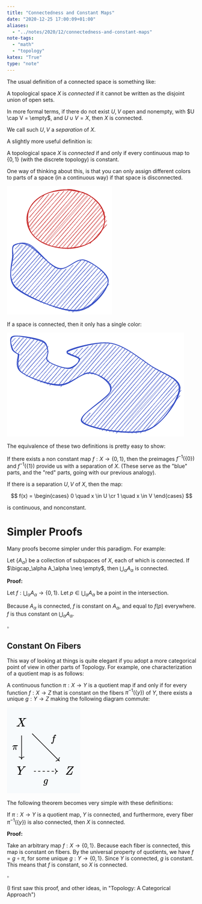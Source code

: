 ```yaml
---
title: "Connectedness and Constant Maps"
date: "2020-12-25 17:00:09+01:00"
aliases:
  - "../notes/2020/12/connectedness-and-constant-maps"
note-tags:
  - "math"
  - "topology"
katex: "True"
type: "note"
---
```


The usual definition of a connected space is something like:

A topological space $X$ is *connected* if it cannot
be written as the disjoint union of open sets.

In more formal terms, if there do not exist $U, V$ open and nonempty, with
$U \cap V = \empty$, and $U \cup V = X$, then $X$ is connected.

We call such $U, V$ a *separation* of $X$.

A slightly more useful definition is:


A topological space $X$ is *connected* if and only if
every continuous map to $\{0, 1\}$ (with the discrete topology) is constant.

One way of thinking about this, is that you can only assign different colors
to parts of a space (in a continuous way) if that space is disconnected.

![](../Images/554d7d93dba3f0135fee17676cd2e447a050dd523c7b5dc83b44e4af51897c4a.png)

If a space is connected, then it only has a single color:

![](../Images/c48b2d7e7f33e6418c03c43581806746787f1d9f916a0feae13765de0435f53d.png)

The equivalence of these two definitions is pretty easy to show:

If there exists a non constant map $f : X \to \{0, 1\}$, then
the preimages $f^{-1}(\{0\})$ and $f^{-1}(\{1\})$ provide
us with a separation of $X$. (These serve as the "blue" parts, and the "red" parts,
going with our previous analogy).

If there is a separation $U, V$ of $X$, then the map:

$$
f(x) = \begin{cases}
0 \quad x \in U \cr
1 \quad x \in V
\end{cases}
$$

is continuous, and nonconstant.

# Simpler Proofs

Many proofs become simpler under this paradigm. For example:

Let $\{A_\alpha\}$ be a collection of subspaces of $X$, each
of which is connected. If $\bigcap_\alpha A_\alpha \neq \empty$, then
$\bigcup_\alpha A_\alpha$ is connected.

**Proof:**

Let $f : \bigcup_\alpha A_\alpha \to \{0, 1\}$.
Let $p \in \bigcup_\alpha A_\alpha$ be a point
in the intersection.

Because $A_\alpha$ is connected, $f$ is constant on $A_\alpha$, and equal to
$f(p)$ everywhere. $f$ is thus constant on $\bigcup_\alpha A_\alpha$.

$\square$

## Constant On Fibers

This way of looking at things is quite elegant if you adopt a more categorical point
of view in other parts of Topology. For example, one characterization of a quotient
map is as follows:

A continuous function $\pi : X \to Y$ is a quotient map if and only if
for every function $f : X \to Z$ that is constant on the fibers $\pi^{-1}(\{y\})$
of $Y$, there exists a unique $g : Y \to Z$ making the following diagram commute:

![](../Images/4cc4ece970d323a7c30a9ee31dedeb299dd8b037d31b9957dbfb0d098c5e9ae5.png)

The following theorem becomes very simple with these definitions:

If $\pi : X \to Y$ is a quotient map, $Y$ is connected, and furthermore,
every fiber $\pi^{-1}(\{y\})$ is also connected, then $X$ is connected.

**Proof:**

Take an arbitrary map $f : X \to \{0, 1\}$. Because each fiber is connected,
this map is constant on fibers. By the universal property of quotients,
we have $f = g \circ \pi$, for some unique $g : Y \to \{0, 1\}$. Since $Y$
is connected, $g$ is constant. This means that $f$ is constant,
so $X$ is connected.

$\square$

(I first saw this proof, and other ideas, in "Topology: A Categorical Approach")